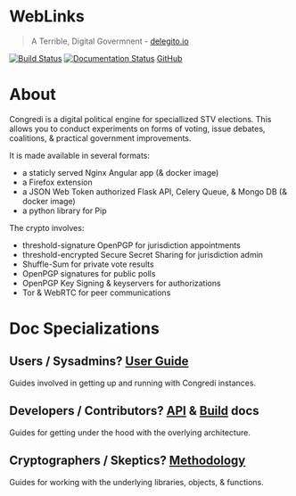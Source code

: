 # WebLinks

> A Terrible, Digital Govermnent - [delegito.io](//delegito.io)

[![Build Status](//travis-ci.org/Thetoxicarcade/congredi.svg?branch=master)](https://travis-ci.org/Thetoxicarcade/congredi)
[![Documentation Status](//readthedocs.org/projects/congredi/badge/?version=latest)](http://congredi.readthedocs.io/en/latest/?badge=latest)
[GitHub](//github.com/thetoxicarcade/congredi)

# About

Congredi is a digital political engine for speciallized STV elections.
This allows you to conduct experiments on forms of voting, issue debates,
coalitions, & practical government improvements.

It is made available in several formats:

* a staticly served Nginx Angular app (& docker image)
* a Firefox extension
* a JSON Web Token authorized Flask API, Celery Queue, & Mongo DB (& docker image)
* a python library for Pip

The crypto involves:

* threshold-signature OpenPGP for jurisdiction appointments
* threshold-encrypted Secure Secret Sharing for jurisdiction admin
* Shuffle-Sum for private vote results
* OpenPGP signatures for public polls
* OpenPGP Key Signing & keyservers for authorizations
* Tor & WebRTC for peer communications

# Doc Specializations

## Users / Sysadmins? [User Guide](UserGuide)
Guides involved in getting up and running with Congredi instances.

## Developers / Contributors? [API](APIs) & [Build](building) docs
Guides for getting under the hood with the overlying architecture.

## Cryptographers / Skeptics? [Methodology](methodology)
Guides for working with the underlying libraries, objects, & functions.